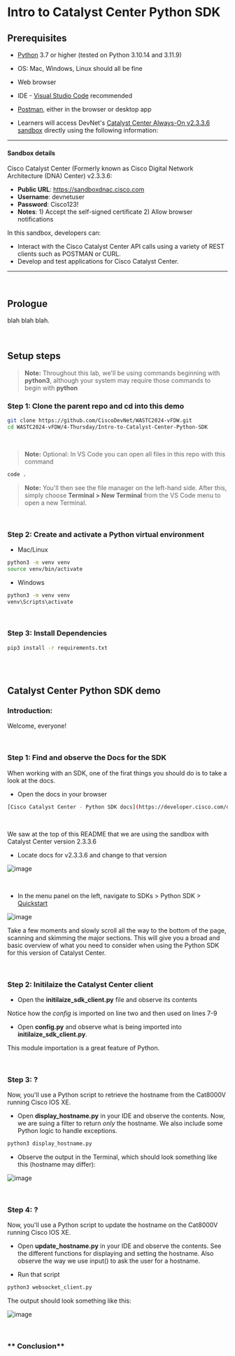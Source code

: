 # Intro to Catalyst Center Python SDK

## Prerequisites

- [Python](https://www.python.org/downloads/) 3.7 or higher (tested on Python 3.10.14 and 3.11.9)
- OS: Mac, Windows, Linux should all be fine
- Web browser
- IDE - [Visual Studio Code](https://code.visualstudio.com/Download) recommended
- [Postman](https://www.postman.com/), either in the browser or desktop app

- Learners will access DevNet's [Catalyst Center Always-On v2.3.3.6 sandbox](https://devnetsandbox.cisco.com/DevNet/catalog/Catalyst-Center-Always-On) directly using the following information:

- - -
#### Sandbox details

Cisco Catalyst Center (Formerly known as Cisco Digital Network Architecture (DNA) Center) v2.3.3.6:

- **Public URL**: https://sandboxdnac.cisco.com
  <br>
- **Username**: devnetuser
  <br>
- **Password**: Cisco123!
  <br>
- **Notes**: 1) Accept the self-signed certificate 2) Allow browser notifications

In this sandbox, developers can:

- Interact with the Cisco Catalyst Center API calls using a variety of REST clients such as POSTMAN or CURL.
- Develop and test applications for Cisco Catalyst Center.

- - -

<br>


## Prologue

blah blah blah.


<br>


## Setup steps

> **Note:** Throughout this lab, we'll be using commands beginning with **python3**, although your system may require those commands to begin with **python**

### **Step 1**: Clone the parent repo and cd into this demo

```bash
git clone https://github.com/CiscoDevNet/WASTC2024-vFDW.git
cd WASTC2024-vFDW/4-Thursday/Intro-to-Catalyst-Center-Python-SDK
```
<br>

> **Note:** Optional: In VS Code you can open all files in this repo with this command
```bash
code .
```
> **Note:** You'll then see the file manager on the left-hand side. After this, simply choose **Terminal > New Terminal** from the VS Code menu to open a new Terminal.
<br>


### **Step 2**: Create and activate a Python virtual environment

- Mac/Linux
```bash
python3 -m venv venv
source venv/bin/activate
```
- Windows
```bash
python3 -m venv venv
venv\Scripts\activate
```
<br>



### **Step 3**: Install Dependencies

```bash
pip3 install -r requirements.txt
```
<br>
<br>



## Catalyst Center Python SDK demo

### **Introduction**: 

Welcome, everyone! 

<br>

### **Step 1**: Find and observe the Docs for the SDK

When working with an SDK, one of the firat things you should do is to take a look at the docs.

- Open the docs in your browser
```bash
[Cisco Catalyst Center - Python SDK docs](https://developer.cisco.com/docs/dna-center/python-sdk-getting-started/)
```

<br>

We saw at the top of this README that we are using the sandbox with Catalyst Center version 2.3.3.6

- Locate docs for v2.3.3.6 and change to that version

![image](https://github.com/CiscoDevNet/WASTC2024-vFDW/assets/27918923/1f0acf75-17b9-46f4-b54c-52a5bf366696)

<br>

- In the menu panel on the left, navigate to SDKs > Python SDK > [Quickstart](https://developer.cisco.com/docs/dna-center/2-3-3/quickstart/)

![image](https://github.com/CiscoDevNet/WASTC2024-vFDW/assets/27918923/ea1a8e7d-2a99-41ac-a426-7ffb361be3f8)

Take a few moments and slowly scroll all the way to the bottom of the page, scanning and skimming the major sections. This will give you a broad and basic overview of what you need to consider when using the Python SDK for this version of Catalyst Center.

<br>


### **Step 2**: Initilaize the Catalyst Center client

- Open the **initilaize_sdk_client.py** file and observe its contents

Notice how the *config* is imported on line two and then used on lines 7-9


- Open **config.py** and observe what is being imported into **initilaize_sdk_client.py**.

This module importation is a great feature of Python.

<br>


### **Step 3**: ?

Now, you'll use a Python script to retrieve the hostname from the Cat8000V running Cisco IOS XE.

- Open **display_hostname.py** in your IDE and observe the contents. Now, we are suing a filter to return *only* the hostname. We also include some Python logic to handle exceptions.

```bash
python3 display_hostname.py
```

- Observe the output in the Terminal, which should look something like this (hostname may differ):

![image](https://github.com/CiscoDevNet/WASTC2024-vFDW/assets/27918923/cca9ea6b-d66a-4c6e-9638-6295f2145c04)

<br>



### **Step 4**: ?

Now, you'll use a Python script to update the hostname on the Cat8000V running Cisco IOS XE.

- Open **update_hostname.py** in your IDE and observe the contents. See the different functions for displaying and setting the hostname. Also observe the way we use input() to ask the user for a hostname.

- Run that script

```bash
python3 websocket_client.py
```

The output should look something like this:

![image](https://github.com/CiscoDevNet/WASTC2024-vFDW/assets/27918923/50551a4f-d788-4d6d-a040-b1ba3eb2a042)


<br>


### ** Conclusion**



<br>
<br>

